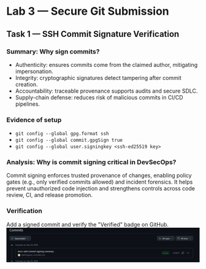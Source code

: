 # Lab 3 — Secure Git Submission

## Task 1 — SSH Commit Signature Verification

### Summary: Why sign commits?
- Authenticity: ensures commits come from the claimed author, mitigating impersonation.
- Integrity: cryptographic signatures detect tampering after commit creation.
- Accountability: traceable provenance supports audits and secure SDLC.
- Supply-chain defense: reduces risk of malicious commits in CI/CD pipelines.

### Evidence of setup
- `git config --global gpg.format ssh`
- `git config --global commit.gpgSign true`
- `git config --global user.signingkey <ssh-ed25519 key>`

### Analysis: Why is commit signing critical in DevSecOps?
Commit signing enforces trusted provenance of changes, enabling policy gates (e.g., only verified commits allowed) and incident forensics. It helps prevent unauthorized code injection and strengthens controls across code review, CI, and release promotion.

### Verification
Add a signed commit and verify the "Verified" badge on GitHub.
![asset](/assets/lab3/git-verify-commit.png)